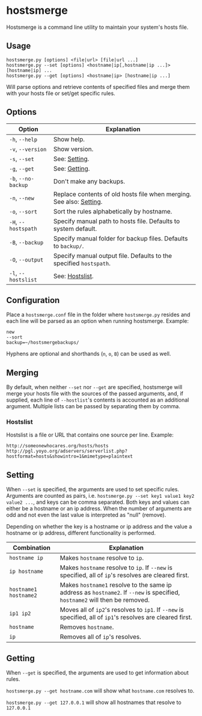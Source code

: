 # hostsmerge
Hostsmerge is a command line utility to maintain your system's hosts file.

## Usage
```
hostsmerge.py [options] <file|url> [file|url ...]
hostsmerge.py --set [options] <hostname|ip[,hostname|ip ...]> [hostname|ip] ...
hostsmerge.py --get [options] <hostname|ip> [hostname|ip ...]
```
Will parse options and retrieve contents of specified files and merge them with your hosts file or set/get specific rules.

## Options
Option  | Explanation
------------- | -------------
```-h```, ```--help```  | Show help.
```-v```, ```--version```  | Show version.
```-s```, ```--set``` | See: [Setting](#setting).
```-g```, ```--get``` | See: [Getting](#getting).
```-b```, ```--no-backup``` | Don't make any backups.
```-n```, ```--new``` | Replace contents of old hosts file when merging. See also: [Setting](#setting).
```-o```, ```--sort``` | Sort the rules alphabetically by hostname.
```-H```, ```--hostspath``` | Specify manual path to hosts file. Defaults to system default.
```-B```, ```--backup``` | Specify manual folder for backup files. Defaults to ```backup/```.
```-O```, ```--output``` | Specify manual output file. Defaults to the specified ```hostspath```.
```-l```, ```--hostslist``` | See: [Hostslist](#hostslist).

## Configuration
Place a ```hostsmerge.conf``` file in the folder where ```hostsmerge.py``` resides and each line will be parsed as an option when running hostsmerge. Example:
```
new
--sort
backup=~/hostsmergebackups/
```
Hyphens are optional and shorthands (```n```, ```o```, ```B```) can be used as well.

## Merging
By default, when neither ```--set``` nor ```--get``` are specified, hostsmerge will merge your hosts file with the sources of the passed arguments, and, if supplied, each line of ```--hostlist```'s contents is accounted as an additional argument. Multiple lists can be passed by separating them by comma.

### Hostslist
Hostslist is a file or URL that contains one source per line. Example:
```
http://someonewhocares.org/hosts/hosts
http://pgl.yoyo.org/adservers/serverlist.php?hostformat=hosts&showintro=1&mimetype=plaintext
```

## Setting
When ```--set``` is specified, the arguments are used to set specific rules. Arguments are counted as pairs, i.e. ```hostsmerge.py --set key1 value1 key2 value2 ...```, and keys can be comma separated. Both keys and values can either be a hostname or an ip address. When the number of arguments are odd and not even the last value is interpreted as "null" (remove).

Depending on whether the key is a hostname or ip address and the value a hostname or ip address, different functionality is performed.

Combination | Explanation
------------- | -------------
```hostname ip``` | Makes ```hostname``` resolve to ```ip```.
```ip hostname``` | Makes ```hostname``` resolve to ```ip```. If ```--new``` is specified, all of ```ip```'s resolves are cleared first.
```hostname1 hostname2``` | Makes ```hostname1``` resolve to the same ip address as ```hostname2```. If ```--new``` is specified, ```hostname2``` will then be removed.
```ip1 ip2``` | Moves all of ```ip2```'s resolves to ```ip1```. If ```--new``` is specified, all of ```ip1```'s resolves are cleared first.
```hostname``` | Removes ```hostname```.
```ip``` | Removes all of ```ip```'s resolves.

## Getting
When ``--get`` is specified, the arguments are used to get information about rules.

```hostsmerge.py --get hostname.com``` will show what ```hostname.com``` resolves to.

```hostsmerge.py --get 127.0.0.1``` will show all hostnames that resolve to ```127.0.0.1```

